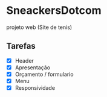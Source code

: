 # SneackersDotcom
projeto  web (Site de tenis) 


## Tarefas

- [x] Header
- [x] Apresentação
- [x] Orçamento / formulario
- [x] Menu
- [x] Responsividade
